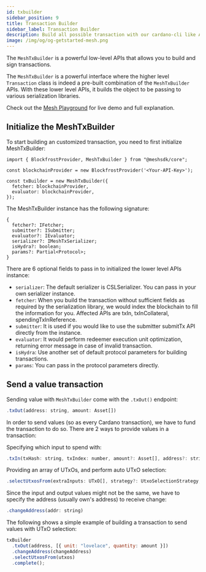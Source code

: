 ```yaml
---
id: txbuilder
sidebar_position: 9
title: Transaction Builder
sidebar_label: Transaction Builder
description: Build all possible transaction with our cardano-cli like APIs.
image: /img/og/og-getstarted-mesh.png
---
```


The `MeshTxBuilder` is a powerful low-level APIs that allows you to build and sign transactions.

The `MeshTxBuilder` is a powerful interface where the higher level `Transaction` class is indeed a pre-built combination of the `MeshTxBuilder` APIs. With these lower level APIs, it builds the object to be passing to various serialization libraries.

Check out the [Mesh Playground](https://meshjs.dev/apis/txbuilder) for live demo and full explanation.

## Initialize the MeshTxBuilder

To start building an customized transaction, you need to first initialize MeshTxBuilder:

```
import { BlockfrostProvider, MeshTxBuilder } from "@meshsdk/core";

const blockchainProvider = new BlockfrostProvider('<Your-API-Key>');

const txBuilder = new MeshTxBuilder({
  fetcher: blockchainProvider,
  evaluator: blockchainProvider,
});
```

The MeshTxBuilder instance has the following signature:

```
{
  fetcher?: IFetcher;
  submitter?: ISubmitter;
  evaluator?: IEvaluator;
  serializer?: IMeshTxSerializer;
  isHydra?: boolean;
  params?: Partial<Protocol>;
}
```

There are 6 optional fields to pass in to initialized the lower level APIs instance:

- `serializer`: The default serializer is CSLSerializer. You can pass in your own serializer instance.
- `fetcher`: When you build the transaction without sufficient fields as required by the serialization library, we would index the blockchain to fill the information for you. Affected APIs are txIn, txInCollateral, spendingTxInReference.
- `submitter`: It is used if you would like to use the submitter submitTx API directly from the instance.
- `evaluator`: It would perform redeemer execution unit optimization, returning error message in case of invalid transaction.
- `isHydra`: Use another set of default protocol parameters for building transactions.
- `params`: You can pass in the protocol parameters directly.

## Send a value transaction

Sending value with `MeshTxBuilder` come with the `.txOut()` endpoint:

```javascript
.txOut(address: string, amount: Asset[])
```

In order to send values (so as every Cardano transaction), we have to fund the transaction to do so. There are 2 ways to provide values in a transaction:

Specifying which input to spend with:

```javascript
.txIn(txHash: string, txIndex: number, amount?: Asset[], address?: string)
```

Providing an array of UTxOs, and perform auto UTxO selection:

```javascript
.selectUtxosFrom(extraInputs: UTxO[], strategy?: UtxoSelectionStrategy, threshold?: string, includeTxFees?: boolean)
```

Since the input and output values might not be the same, we have to specify the address (usually own's address) to receive change:

```javascript
.changeAddress(addr: string)
```

The following shows a simple example of building a transaction to send values with UTxO selection:

```javascript
txBuilder
  .txOut(address, [{ unit: "lovelace", quantity: amount }])
  .changeAddress(changeAddress)
  .selectUtxosFrom(utxos)
  .complete();
```

